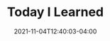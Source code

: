---
title: "Today I Learned"
date: 2021-11-04T12:40:03-04:00
description: List of TILs
editBaseURL: "https://github.com/prestonr83/til-hugo/tree/master/content/docs"
landing:
  height: 500
  image: favicon/android-icon-192x192.png
  title:
    - Today I Learned
  text:
    - A collection of concise write-ups on things I learn day to day across a variety of languages and technologies.
  titleColor:
  textColor:
  spaceBetweenTitleText: 25
  buttons:
    - link: docs
      text: Docs
      color: primary
    - link: https://www.prestonrodriguez.com/#about
      text: About Me
      color: default
---